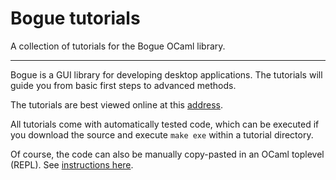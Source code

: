 # Bogue tutorials

A collection of tutorials for the Bogue OCaml library.

---

Bogue is a GUI library for developing desktop applications. The
tutorials will guide you from basic first steps to advanced methods.

The tutorials are best viewed online at this
[address](https://sanette.github.io/bogue-tutorials/bogue-tutorials/index.html).

All tutorials come with automatically tested code, which can be
executed if you download the source and execute `make exe` within a
tutorial directory.

Of course, the code can also be manually copy-pasted in an OCaml
toplevel (REPL). See
[instructions here](https://sanette.github.io/bogue-tutorials/bogue-tutorials/index.html).
